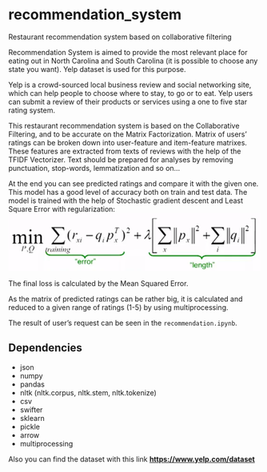 # recommendation_system
Restaurant recommendation system based on collaborative filtering


Recommendation System is aimed to provide the most relevant place for eating out in North Carolina and South Carolina (it is possible to choose any state you want). Yelp dataset is used for this purpose. 

Yelp is a crowd-sourced local business review and social networking site, which can help people to choose where to stay, to go or to eat. Yelp users can submit a review of their products or services using a one to five star rating system.

This restaurant recommendation system is based on the Collaborative Filtering, and to be accurate on the Matrix Factorization. Matrix of users’ ratings can be broken down into user-feature and item-feature matrixes. These features are extracted from texts of reviews with the help of the TFIDF Vectorizer. Text should be prepared for analyses by removing punctuation, stop-words, lemmatization and so on…

At the end you can see predicted ratings and compare it with the given one. This model has a good level of accuracy both on train and test data. The model is trained with the help of Stochastic gradient descent and Least Square Error with regularization: ![formula](https://github.com/christina-bel/recommendation_system/blob/main/loss_function.png)

The final loss is calculated by the Mean Squared Error.

As the matrix of predicted ratings can be rather big, it is calculated and reduced to a given range of ratings (1-5) by using multiprocessing. 

The result of user’s request can be seen in the `recommendation.ipynb`.



## Dependencies

* json
* numpy 
* pandas 
* nltk (nltk.corpus, nltk.stem, nltk.tokenize)
* csv
* swifter
* sklearn
* pickle 
* arrow
* multiprocessing

Also you can find the dataset with this link **https://www.yelp.com/dataset**
